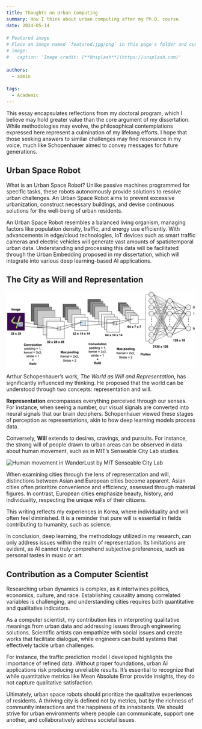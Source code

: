 ```yaml
---
title: Thoughts on Urban Computing
summary: How I think about urban computing after my Ph.D. course.
date: 2024-05-14

# Featured image
# Place an image named `featured.jpg/png` in this page's folder and customize its options here.
# image:
#   caption: 'Image credit: [**Unsplash**](https://unsplash.com)'

authors:
  - admin

tags:
  - Academic
---
```


This essay encapsulates reflections from my doctoral program, which I believe may hold greater value than the core argument of my dissertation. While methodologies may evolve, the philosophical contemplations expressed here represent a culmination of my lifelong efforts. I hope that those seeking answers to similar challenges may find resonance in my voice, much like Schopenhauer aimed to convey messages for future generations.

## Urban Space Robot

What is an Urban Space Robot? Unlike passive machines programmed for specific tasks, these robots autonomously provide solutions to resolve urban challenges. An Urban Space Robot aims to prevent excessive urbanization, construct necessary buildings, and devise continuous solutions for the well-being of urban residents.

An Urban Space Robot resembles a balanced living organism, managing factors like population density, traffic, and energy use efficiently. With advancements in edge/cloud technologies, IoT devices such as smart traffic cameras and electric vehicles will generate vast amounts of spatiotemporal urban data. Understanding and processing this data will be facilitated through the Urban Embedding proposed in my dissertation, which will integrate into various deep learning-based AI applications.

## The City as Will and Representation


![Convolutional Neural Network (CNN) and Embedded Representation](./image-cnn.png)


Arthur Schopenhauer’s work, *The World as Will and Representation*, has significantly influenced my thinking. He proposed that the world can be understood through two concepts: representation and will.

**Representation** encompasses everything perceived through our senses. For instance, when seeing a number, our visual signals are converted into neural signals that our brain deciphers. Schopenhauer viewed these stages of perception as representations, akin to how deep learning models process data.

Conversely, **Will** extends to desires, cravings, and pursuits. For instance, the strong will of people drawn to urban areas can be observed in data about human movement, such as in MIT’s Senseable City Lab studies.

![Human movement in WanderLust by MIT Senseable City Lab](./mit-senseable.png)

When examining cities through the lens of representation and will, distinctions between Asian and European cities become apparent. Asian cities often prioritize convenience and efficiency, assessed through material figures. In contrast, European cities emphasize beauty, history, and individuality, respecting the unique wills of their citizens.

This writing reflects my experiences in Korea, where individuality and will often feel diminished. It is a reminder that pure will is essential in fields contributing to humanity, such as science.

In conclusion, deep learning, the methodology utilized in my research, can only address issues within the realm of representation. Its limitations are evident, as AI cannot truly comprehend subjective preferences, such as personal tastes in music or art.

## Contribution as a Computer Scientist

Researching urban dynamics is complex, as it intertwines politics, economics, culture, and race. Establishing causality among correlated variables is challenging, and understanding cities requires both quantitative and qualitative indicators.

As a computer scientist, my contribution lies in interpreting qualitative meanings from urban data and addressing issues through engineering solutions. Scientific artists can empathize with social issues and create works that facilitate dialogue, while engineers can build systems that effectively tackle urban challenges.

For instance, the traffic prediction model I developed highlights the importance of refined data. Without proper foundations, urban AI applications risk producing unreliable results. It’s essential to recognize that while quantitative metrics like Mean Absolute Error provide insights, they do not capture qualitative satisfaction.

Ultimately, urban space robots should prioritize the qualitative experiences of residents. A thriving city is defined not by metrics, but by the richness of community interactions and the happiness of its inhabitants. We should strive for urban environments where people can communicate, support one another, and collaboratively address societal issues.
